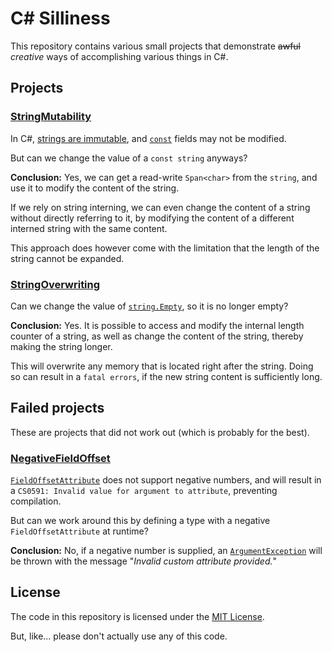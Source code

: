 # C# Silliness

This repository contains various small projects that demonstrate ~~awful~~ *creative* ways of accomplishing various things in C#.

## Projects

### [StringMutability](./src/StringMutability/Program.cs)

In C#, [strings are immutable](https://learn.microsoft.com/en-us/dotnet/csharp/programming-guide/strings/#immutability-of-strings), and [`const`](https://learn.microsoft.com/en-us/dotnet/csharp/language-reference/keywords/const) fields may not be modified.

But can we change the value of a `const string` anyways?

**Conclusion:** Yes, we can get a read-write `Span<char>` from the `string`, and use it to modify the content of the string.

If we rely on string interning, we can even change the content of a string without directly referring to it, by modifying the content of a different interned string with the same content.

This approach does however come with the limitation that the length of the string cannot be expanded.

### [StringOverwriting](./src/StringOverwriting/Program.cs)

Can we change the value of [`string.Empty`](https://learn.microsoft.com/en-us/dotnet/api/system.string.empty), so it is no longer empty?

**Conclusion:** Yes. It is possible to access and modify the internal length counter of a string, as well as change the content of the string, thereby making the string longer.

This will overwrite any memory that is located right after the string. Doing so can result in a `fatal errors`, if the new string content is sufficiently long.

## Failed projects

These are projects that did not work out (which is probably for the best).

### [NegativeFieldOffset](./src/NegativeFieldOffset/Program.cs)

[`FieldOffsetAttribute`](https://learn.microsoft.com/en-us/dotnet/api/system.runtime.interopservices.fieldoffsetattribute) does not support negative numbers, and will result in a `CS0591: Invalid value for argument to attribute`, preventing compilation.

But can we work around this by defining a type with a negative `FieldOffsetAttribute` at runtime?

**Conclusion:** No, if a negative number is supplied, an [`ArgumentException`](https://learn.microsoft.com/en-us/dotnet/api/system.argumentexception) will be thrown with the message "*Invalid custom attribute provided.*"

## License

The code in this repository is licensed under the [MIT License](./LICENSE).

But, like... please don't actually use any of this code.
